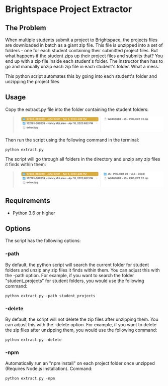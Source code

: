 # Brightspace Project Extractor

## The Problem
When multiple students submit a project to Brightspace, the projects files are downloaded in batch as a giant zip file. This file is unzipped into a set of folders - one for each student containing their submitted project files. But what happens if the student zips up their project files and submits that? You end up with a zip file inside each student's folder. The instructor then has to go and manually unzip each zip file in each student's folder. What a mess.

This python script automates this by going into each student's folder and unzipping the project files

## Usage
Copy the extract.py file into the folder containing the student folders:

> ![student folders](images/before.png)

Then run the script using the following command in the terminal:

```
python extract.py
``` 

The script will go through all folders in the directory and unzip any zip files it finds within them:

> ![unzipped project folders](images/after.png)

## Requirements
- Python 3.6 or higher

## Options
The script has the following options:

### -path
By default, the python script will search the current folder for student folders and unzip any zip files it finds within them. You can adjust this with the -path option. For example, if you want to search the folder "student_projects" for student folders, you would use the following command:
``` 
python extract.py -path student_projects
``` 

### -delete
By default, the script will not delete the zip files after unzipping them. You can adjust this with the -delete option. For example, if you want to delete the zip files after unzipping them, you would use the following command:
```
python extract.py -delete
```

### -npm  
Automatically run an "npm install" on each project folder once unzipped (Requires Node.js installation). Command:
```
python extract.py -npm
```